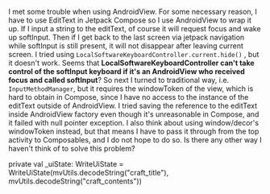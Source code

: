 I met some trouble when using AndroidView. For some necessary reason, I have to use EditText in Jetpack Compose so I use AndroidView to wrap it up. If I input a string to the editText, of course it will request focus and wake up softInput. Then if I get back to the last screen via jetpack navigation while softInput is still present, it will not disappear after leaving current screen. I tried using `LocalSoftwareKeyboardController.current.hide()` , but it doesn't work. Seems that **LocalSoftwareKeyboardController can't take control of the softInput keyboard if it's an AndroidView who received focus and called softInput**?
So next I turned to traditional way, i.e. `InputMethodManager`, but it requires the windowToken of the view, which is hard to obtain in Compose, since I have no access to the    instance of the editText outside of AndroidView. I tried saving the reference to the editText inside AndroidView factory even though it's unreasonable in Compose, and it failed with null pointer exception. I also think about using window/decor's windowToken instead, but that means I have to pass it through from the top activity to Composables, and I do not hope to do so. Is there any other way I haven't think of to solve this problem?

private val _uiState: WriteUiState = WriteUiState(mvUtils.decodeString("craft_title"), mvUtils.decodeString("craft_contents"))